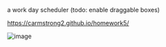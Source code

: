 a work day scheduler (todo: enable draggable boxes)

https://carmstrong2.github.io/homework5/

![image](https://user-images.githubusercontent.com/110005249/192950927-26bcb966-9ba2-4c6a-a109-07bc35e6ecd4.png)
